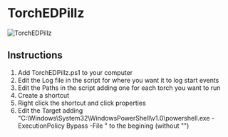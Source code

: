 # TorchEDPillz
![TorchEDPillz](http://url/to/img.png)
## Instructions

1. Add TorchEDPillz.ps1 to your computer
2. Edit the Log file in the script for where you want it to log start events
3. Edit the Paths in the script adding one for each torch you want to run
4. Create a shortcut 
5. Right click the shortcut and click properties
6. Edit the Target adding "C:\Windows\System32\WindowsPowerShell\v1.0\powershell.exe -ExecutionPolicy Bypass -File " to the begining (without "")
